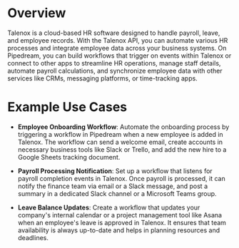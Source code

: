 # Overview

Talenox is a cloud-based HR software designed to handle payroll, leave, and employee records. With the Talenox API, you can automate various HR processes and integrate employee data across your business systems. On Pipedream, you can build workflows that trigger on events within Talenox or connect to other apps to streamline HR operations, manage staff details, automate payroll calculations, and synchronize employee data with other services like CRMs, messaging platforms, or time-tracking apps.

# Example Use Cases

- **Employee Onboarding Workflow**: Automate the onboarding process by triggering a workflow in Pipedream when a new employee is added in Talenox. The workflow can send a welcome email, create accounts in necessary business tools like Slack or Trello, and add the new hire to a Google Sheets tracking document.

- **Payroll Processing Notification**: Set up a workflow that listens for payroll completion events in Talenox. Once payroll is processed, it can notify the finance team via email or a Slack message, and post a summary in a dedicated Slack channel or a Microsoft Teams group.

- **Leave Balance Updates**: Create a workflow that updates your company's internal calendar or a project management tool like Asana when an employee's leave is approved in Talenox. It ensures that team availability is always up-to-date and helps in planning resources and deadlines.
